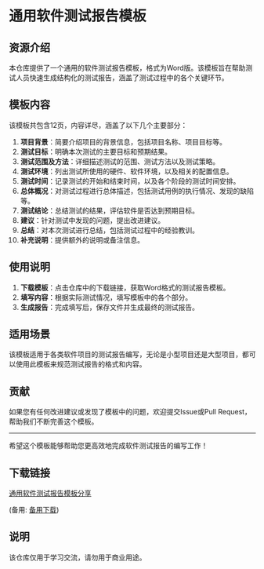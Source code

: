 # 通用软件测试报告模板

## 资源介绍

本仓库提供了一个通用的软件测试报告模板，格式为Word版。该模板旨在帮助测试人员快速生成结构化的测试报告，涵盖了测试过程中的各个关键环节。

## 模板内容

该模板共包含12页，内容详尽，涵盖了以下几个主要部分：

1. **项目背景**：简要介绍项目的背景信息，包括项目名称、项目目标等。
2. **测试目标**：明确本次测试的主要目标和预期结果。
3. **测试范围及方法**：详细描述测试的范围、测试方法以及测试策略。
4. **测试环境**：列出测试所使用的硬件、软件环境，以及相关的配置信息。
5. **测试时间**：记录测试的开始和结束时间，以及各个阶段的测试时间安排。
6. **总体概况**：对测试过程进行总体描述，包括测试用例的执行情况、发现的缺陷等。
7. **测试结论**：总结测试的结果，评估软件是否达到预期目标。
8. **建议**：针对测试中发现的问题，提出改进建议。
9. **总结**：对本次测试进行总结，包括测试过程中的经验教训。
10. **补充说明**：提供额外的说明或备注信息。

## 使用说明

1. **下载模板**：点击仓库中的下载链接，获取Word格式的测试报告模板。
2. **填写内容**：根据实际测试情况，填写模板中的各个部分。
3. **生成报告**：完成填写后，保存文件并生成最终的测试报告。

## 适用场景

该模板适用于各类软件项目的测试报告编写，无论是小型项目还是大型项目，都可以使用此模板来规范测试报告的格式和内容。

## 贡献

如果您有任何改进建议或发现了模板中的问题，欢迎提交Issue或Pull Request，帮助我们不断完善这个模板。

---

希望这个模板能够帮助您更高效地完成软件测试报告的编写工作！

## 下载链接
[通用软件测试报告模板分享](https://pan.quark.cn/s/59643d430cd5) 

(备用: [备用下载](https://pan.baidu.com/s/1TpvX88MPGb6KYL_wH-CbUg?pwd=1234))

## 说明

该仓库仅用于学习交流，请勿用于商业用途。
